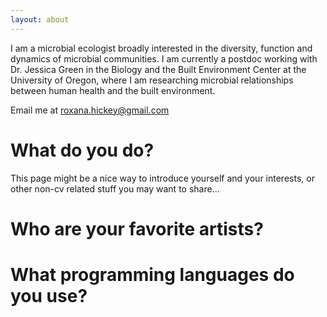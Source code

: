 ```yaml
---
layout: about
---
```


I am a microbial ecologist broadly interested in the diversity, function and dynamics of microbial communities. I am currently a postdoc working with Dr. Jessica Green in the Biology and the Built Environment Center at the University of Oregon, where I am researching microbial relationships between human health and the built environment.

Email me at roxana.hickey@gmail.com

[//]: <Hello, this is my about me section. It is written in markdown, so the formatting is more simple than html.>

# What do you do?
This page might be a nice way to introduce yourself and your interests, or other non-cv related stuff you may want to share...

# Who are your favorite artists?

# What programming languages do you use?
